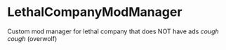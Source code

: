 # LethalCompanyModManager
Custom mod manager for lethal company that does NOT have ads *cough cough* (overwolf)
